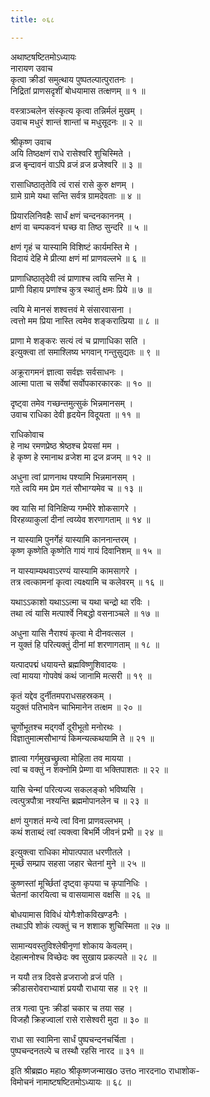 ```yaml
---
title: ०६८

---
```

अथाष्टषष्टितमोऽध्यायः  
नारायण उवाच  
कृत्वा क्रीडां समुत्थाय पुष्पतल्पात्पुरातनः ।  
निद्रितां प्राणसदृशीं बोधयामास तत्क्षणम् ॥ १ ॥  
  
वस्त्राञ्चलेन संस्कृत्य कृत्वा तन्निर्मलं मुखम् ।  
उवाच मधुरं शान्तं शान्तां च मधुसूदनः ॥ २ ॥  
  
श्रीकृष्ण उवाच  
अयि तिष्ठक्षणं राधे रासेश्वरि शुचिस्मिते ।  
व्रज बृन्दावनं वाऽपि व्रजं व्रज व्रजेश्वरि ॥ ३ ॥  
  
रासाधिष्ठातृतेवि त्वं रासं रासे कुरु क्षणम् ।  
ग्रामे ग्रामे यथा सन्ति सर्वत्र ग्रामदेवताः ॥ ४ ॥  
  
प्रियारलिनिवहैः सार्धं क्षणं चन्दनकाननम् ।  
क्षणं वा चम्पकवनं घच्छ वा तिष्ठ सुन्दरि ॥ ५ ॥  
  
क्षणं गृहं च यास्यामि विशिष्टं कार्यमस्ति मे ।  
विदायं देहि मे प्रीत्या क्षणं मां प्राणवल्लभे ॥ ६ ॥  
  
प्राणाधिष्ठातृदेवी त्वं प्राणाश्च त्वयि सन्ति मे ।  
प्राणी विहाय प्रणांश्च कुत्र स्थातुं क्षमः प्रिये ॥ ७ ॥  
  
त्वयि मे मानसं शश्वत्तवं मे संसारवासना ।  
त्वत्तो मम प्रिया नास्ति त्वमेव शङ्करात्प्रिया ॥ ८ ॥  
  
प्राणा मे शङ्करः सत्यं त्वं च प्राणाधिका सति ।  
इत्युक्त्वा तां समाश्लिष्य भगवान् गन्तुसुद्यतः ॥ ९ ॥  
  
अक्रूरागमनं ज्ञात्वा सर्वज्ञः सर्वसाधनः ।  
आत्मा पाता च सर्वेषां सर्वोपकारकारकः ॥ १० ॥  
  
दृष्ट्वा तमेव गच्छन्तमुत्सुकं भिन्नमानसम् ।  
उवाच राधिका देवी हृदयेन विदूयता ॥ ११ ॥  
  
राधिकोवाच  
हे नाथ रमणप्रेष्ठ श्रेष्ठश्च प्रेयसां मम ।  
हे कृष्ण हे रमानाथ व्रजेश मा द्रज व्रजम् ॥ १२ ॥  
  
अधुना त्वां प्राणनाथ पश्यामि भिन्नमानसम् ।  
गते त्वयि मम प्रेम गतं सौभाग्यमेव च ॥ १३ ॥  
  
क्व यासि मां विनिक्षिप्य गम्भीरे शोकसागरे ।  
विरहव्याकुलां दीनां त्वय्येव शरणागताम् ॥ १४ ॥  
  
न यास्यामि पुनर्गेहं यास्यामि काननान्तरम् ।  
कृष्ण कृष्णेति कृष्णेति गायं गायं दिवानिशम् ॥ १५ ॥  
  
न यास्याम्यथवाऽरण्यं यास्यामि कामसागरे ।  
तत्र त्वत्कामनां कृत्वा त्यक्ष्यामि च कलेवरम् ॥ १६ ॥  
  
यथाऽऽकाशो यथाऽऽत्मा च यथा चन्द्रो था रविः ।  
तथा त्वं यासि मत्पार्श्वे निबद्धो वसनाञ्चले ॥ १७ ॥  
  
अधुना यासि नैराश्यं कृत्वा मे दीनवत्सल ।  
न युक्तं हि परित्यक्तुं दीनां मां शरणागताम् ॥ १८ ॥  
  
यत्पादपद्मं धयायन्ते ब्रह्मविष्णुशिवादयः ।  
त्वां मायया गोपवेषं कथं जानामि मत्सरी ॥ १९ ॥  
  
कृतं यद्देव दुर्नीतमपराधसहस्रकम् ।  
यदुक्तं पतिभावेन चाभिमानेन तत्क्षम ॥ २० ॥  
  
चूर्णोभूतश्च मद्गर्वो दूरीभूतो मनोरथः ।  
विज्ञातुमात्मसौभाग्यं किमन्यत्कथयामि ते ॥ २१ ॥  
  
ज्ञात्वा गर्गमुखच्छ्रुत्वा मोहिता तव मायया ।  
त्वां च वक्तुं न शक्नोमि प्रेम्णा वा भक्तिपाशतः ॥ २२ ॥  
  
यासि चेन्मां परित्यज्य सकलङ्को भविष्यसि ।  
त्वत्पुत्रपौत्रा नश्यन्ति ब्रह्ममोपानलेन च ॥ २३ ॥  
  
क्षणं युगशतं मन्ये त्वां विना प्राणवल्लभम् ।  
कथं शताब्दं त्वां त्यक्त्वा बिभर्मि जीवनं प्रभी ॥ २४ ॥  
  
इत्युक्त्वा राधिका मोपात्पपात धरणीतले ।  
मूर्च्छं सम्प्राप सहसा जहार चेतनां मुने ॥ २५ ॥  
  
कुष्णस्तां मूर्च्छितां दृष्ट्वा कृपया च कृपानिधिः ।  
चेतनां कारयित्वा च वासयामास वक्षसि ॥ २६ ॥  
  
बोधयामास विविधं योगैःशोकविखण्डनैः ।  
तथाऽपि शोकं त्यक्तुं च न शशाक शुचिस्मिता ॥ २७ ॥  
  
सामान्यवस्तुविश्लेषीनृणां शोकाय केवलम्।  
देहात्मनोश्च विच्छेदः क्व सुखाय प्रकल्पते ॥ २८ ॥  
  
न ययौ तत्र दिवसे व्रजराजो व्रजं पति ।  
क्रीडासरोवराभ्याशं प्रययौ राधाया सह ॥ २९ ॥  
  
तत्र गत्वा पुनः क्रीडां चकार च तया सह ।  
विजहौ क्रिहज्वालां रासे रासेश्वरी मुदा ॥ ३० ॥  
  
राधा सा स्वामिना सार्धं पुष्पचन्दनचर्चिता ।  
पुष्पचन्दनतल्पे च तस्थौ रहसि नारद ॥ ३१ ॥  
  
इति श्रीब्रह्मo महाo श्रीकृष्णजन्माखo उत्तo नारदनाo राधाशोक-  
विमोचनं नामाष्टषष्टितमोऽध्यायः ॥ ६८ ॥